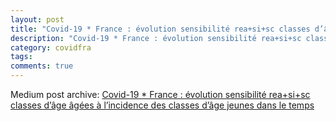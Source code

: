 ```yaml
---
layout: post
title: "Covid-19 * France : évolution sensibilité rea+si+sc classes d’âge âgées à l’incidence des classes d’âge jeunes dans le temps"
description: "Covid-19 * France : évolution sensibilité rea+si+sc classes d’âge âgées à l’incidence des classes d’âge jeunes dans le temps"
category: covidfra
tags: 
comments: true
---
```


Medium post archive: [Covid-19 * France : évolution sensibilité rea+si+sc classes d’âge âgées à l’incidence des classes d’âge jeunes dans le temps](https://chrisgodlak.medium.com/covid-19-france-%C3%A9volution-sensibilit%C3%A9-rea-si-sc-classes-d%C3%A2ge-%C3%A2g%C3%A9es-%C3%A0-l-incidence-des-classes-73f987314f14)

